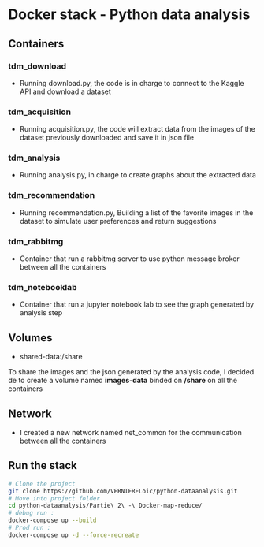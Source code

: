# Docker stack - Python data analysis

## 

## Containers

### tdm_download
- Running download.py, the code is in charge to connect to the Kaggle API and download a dataset

### tdm_acquisition
- Running acquisition.py, the code will extract data from the images of the dataset previously downloaded and save it in json file

### tdm_analysis
- Running analysis.py, in charge to create graphs about the extracted data

### tdm_recommendation
- Running recommendation.py, Building a list of the favorite images in the dataset to simulate user preferences and return suggestions

### tdm_rabbitmg
- Container that run a rabbitmg server to use python message broker between all the containers

### tdm_notebooklab
- Container that run a jupyter notebook lab to see the graph generated by analysis step

## Volumes

- shared-data:/share

To share the images and the json generated by the analysis code, I decided de to create a volume named **images-data** binded on **/share** on all the containers

## Network

- I created a new network named net_common for the communication between all the containers


## Run the stack 

```bash
# Clone the project
git clone https://github.com/VERNIERELoic/python-dataanalysis.git
# Move into project folder
cd python-dataanalysis/Partie\ 2\ -\ Docker-map-reduce/
# debug run :
docker-compose up --build
# Prod run : 
docker-compose up -d --force-recreate
```